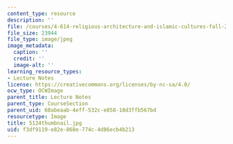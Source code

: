 ```yaml
---
content_type: resource
description: ''
file: /courses/4-614-religious-architecture-and-islamic-cultures-fall-2002/f3df9119e82e868e774c4d86ecb4b213_5124thumbnail.jpg
file_size: 23944
file_type: image/jpeg
image_metadata:
  caption: ''
  credit: ''
  image-alt: ''
learning_resource_types:
- Lecture Notes
license: https://creativecommons.org/licenses/by-nc-sa/4.0/
ocw_type: OCWImage
parent_title: Lecture Notes
parent_type: CourseSection
parent_uid: 68abeaab-4eff-532c-e858-18d3ffb567bd
resourcetype: Image
title: 5124thumbnail.jpg
uid: f3df9119-e82e-868e-774c-4d86ecb4b213
---
```

